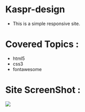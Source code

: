# Kaspr-design
- This is a simple responsive site.
# Covered Topics :
- html5
- css3
- fontawesome

# Site ScreenShot :
![](Kasper-Template-screenshot.png)
